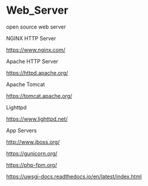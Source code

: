 # Web_Server

open source web server

NGINX HTTP Server

https://www.nginx.com/

Apache HTTP Server

https://httpd.apache.org/

Apache Tomcat

https://tomcat.apache.org/

Lighttpd

https://www.lighttpd.net/

App Servers

http://www.jboss.org/

https://gunicorn.org/

https://php-fpm.org/

https://uwsgi-docs.readthedocs.io/en/latest/index.html


